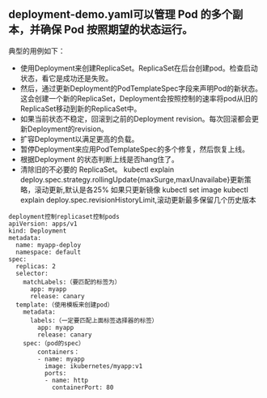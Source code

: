 ## deployment-demo.yaml可以管理 Pod 的多个副本，并确保 Pod 按照期望的状态运行。
典型的用例如下：

- 使用Deployment来创建ReplicaSet。ReplicaSet在后台创建pod。检查启动状态，看它是成功还是失败。
- 然后，通过更新Deployment的PodTemplateSpec字段来声明Pod的新状态。这会创建一个新的ReplicaSet，Deployment会按照控制的速率将pod从旧的ReplicaSet移动到新的ReplicaSet中。
- 如果当前状态不稳定，回滚到之前的Deployment revision。每次回滚都会更新Deployment的revision。
- 扩容Deployment以满足更高的负载。
- 暂停Deployment来应用PodTemplateSpec的多个修复，然后恢复上线。
- 根据Deployment 的状态判断上线是否hang住了。
- 清除旧的不必要的 ReplicaSet。
kubectl explain deploy.spec.strategy.rollingUpdate{maxSurge,maxUnavailabe}更新策略，滚动更新,默认是各25%
如果只更新镜像 kubectl set image
kubectl explain deploy.spec.revisionHistoryLimit,滚动更新最多保留几个历史版本
```
deployment控制replicaset控制pods
apiVersion: apps/v1
kind: Deployment
metadata:
  name: myapp-deploy
  namespace: default
spec:
  replicas: 2
  selector:
    matchLabels:（要匹配的标签为）
      app: myapp
      release: canary
  template:（使用模板来创建pod）
    metadata:
      labels:（一定要匹配上面标签选择器的标签）
        app: myapp
        release: canary
    spec:（pod的spec）
        containers：
        - name: myapp
          image: ikubernetes/myapp:v1
          ports:
          - name: http
            containerPort: 80
```
